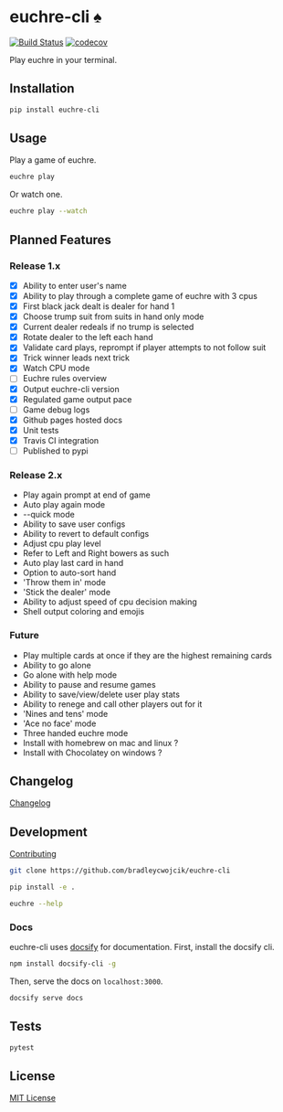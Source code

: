 # euchre-cli :spades:

[![Build Status](https://travis-ci.org/bradleycwojcik/euchre-cli.svg?branch=main)](https://travis-ci.org/bradleycwojcik/euchre-cli)
[![codecov](https://codecov.io/gh/bradleycwojcik/euchre-cli/branch/main/graph/badge.svg)](https://codecov.io/gh/bradleycwojcik/euchre-cli)

Play euchre in your terminal.

## Installation

```zsh
pip install euchre-cli
```

## Usage

Play a game of euchre.

```zsh
euchre play
```

Or watch one.

```zsh
euchre play --watch
```

## Planned Features

### Release 1.x

* [x] Ability to enter user's name
* [x] Ability to play through a complete game of euchre with 3 cpus
* [x] First black jack dealt is dealer for hand 1
* [x] Choose trump suit from suits in hand only mode
* [x] Current dealer redeals if no trump is selected
* [x] Rotate dealer to the left each hand
* [x] Validate card plays, reprompt if player attempts to not follow suit
* [x] Trick winner leads next trick
* [x] Watch CPU mode
* [ ] Euchre rules overview
* [x] Output euchre-cli version
* [x] Regulated game output pace
* [ ] Game debug logs
* [x] Github pages hosted docs
* [x] Unit tests
* [x] Travis CI integration
* [ ] Published to pypi

### Release 2.x

* Play again prompt at end of game
* Auto play again mode
* --quick mode
* Ability to save user configs
* Ability to revert to default configs
* Adjust cpu play level
* Refer to Left and Right bowers as such
* Auto play last card in hand
* Option to auto-sort hand
* 'Throw them in' mode
* 'Stick the dealer' mode
* Ability to adjust speed of cpu decision making
* Shell output coloring and emojis

### Future

* Play multiple cards at once if they are the highest remaining cards
* Ability to go alone
* Go alone with help mode
* Ability to pause and resume games
* Ability to save/view/delete user play stats
* Ability to renege and call other players out for it
* 'Nines and tens' mode
* 'Ace no face' mode
* Three handed euchre mode
* Install with homebrew on mac and linux ?
* Install with Chocolatey on windows ?

## Changelog

[Changelog](docs/CHANGELOG.md)

## Development

[Contributing](./CONTRIBUTING.md)

```zsh
git clone https://github.com/bradleycwojcik/euchre-cli
```

```zsh
pip install -e .
```

```zsh
euchre --help
```

### Docs

euchre-cli uses [docsify](https://docsify.js.org/) for documentation. First,
install the docsify cli.

```zsh
npm install docsify-cli -g
```

Then, serve the docs on `localhost:3000`.

```zsh
docsify serve docs
```

## Tests

```zsh
pytest
```

## License

[MIT License](./LICENSE)
